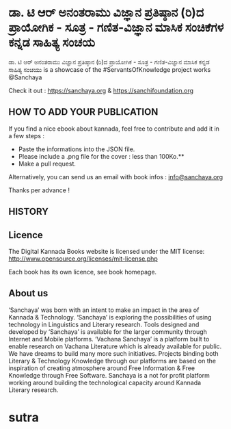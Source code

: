 # ಡಾ. ಟಿ ಆರ್ ಅನಂತರಾಮು ವಿಜ್ಞಾನ ಪ್ರತಿಷ್ಠಾನ (ರಿ)ದ ಪ್ರಾಯೋಗಿಕ - ಸೂತ್ರ - ಗಣಿತ-ವಿಜ್ಞಾನ  ಮಾಸಿಕ‍ ಸಂಚಿಕೆಗಳ ಕನ್ನಡ ಸಾಹಿತ್ಯ ಸಂಚಯ

ಡಾ. ಟಿ ಆರ್ ಅನಂತರಾಮು ವಿಜ್ಞಾನ ಪ್ರತಿಷ್ಠಾನ (ರಿ)ದ ಪ್ರಾಯೋಗಿಕ - ಸೂತ್ರ - ಗಣಿತ-ವಿಜ್ಞಾನ ಮಾಸಿಕ‍  ಕನ್ನಡ ಸಾಹಿತ್ಯ ಸಂಚಯು is a showcase of the #ServantsOfKnowledge project works @Sanchaya

Check it out : https://sanchaya.org & https://sanchifoundation.org

## HOW TO ADD YOUR PUBLICATION

If you find a nice ebook about kannada, feel free to contribute and add it in a few steps :

- Paste the informations into the JSON file.
- Please include a .png file for the cover : less than 100Ko.**
- Make a pull request.

Alternatively, you can send us an email with book infos : info@sanchaya.org

Thanks per advance !

## HISTORY


## Licence

The Digital Kannada Books website is licensed under the MIT license: http://www.opensource.org/licenses/mit-license.php

Each book has its own licence, see book homepage.

## About us
‘Sanchaya’ was born with an intent to make an impact in the area of Kannada & Technology. ‘Sanchaya’ is exploring the possibilities of using technology in Linguistics and Literary research. Tools designed and developed by ‘Sanchaya’ is available for the larger community through Internet and Mobile platforms. ‘Vachana Sanchaya’ is a platform built to enable research on Vachana Literature which is already available for public. We have dreams to build many more such initiatives. Projects binding both Literary & Technology Knowledge through our platforms are based on the inspiration of creating atmosphere around Free Information & Free Knowledge through Free Software. Sanchaya is a not for profit platform working around building the technological capacity around Kannada Literary research.

# sutra

